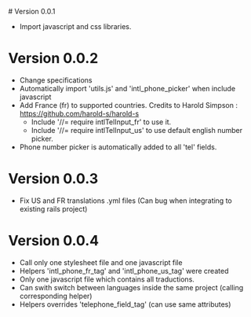 # Version 0.0.1

  - Import javascript and css libraries.

# Version 0.0.2

  - Change specifications
  - Automatically import 'utils.js' and 'intl_phone_picker' when include javascript
  - Add France (fr) to supported countries. Credits to Harold Simpson : https://github.com/harold-s/harold-s
    - Include '//= require intlTelInput_fr' to use it.
    - Include '//= require intlTelInput_us' to use default english number picker.
  - Phone number picker is automatically added to all 'tel' fields.

# Version 0.0.3

  - Fix US and FR translations .yml files (Can bug when integrating to existing rails project)

# Version 0.0.4

  - Call only one stylesheet file and one javascript file
  - Helpers 'intl_phone_fr_tag' and 'intl_phone_us_tag' were created
  - Only one javascript file which contains all traductions.
  - Can swith switch between languages inside the same project (calling corresponding helper)
  - Helpers overrides 'telephone_field_tag' (can use same attributes)
